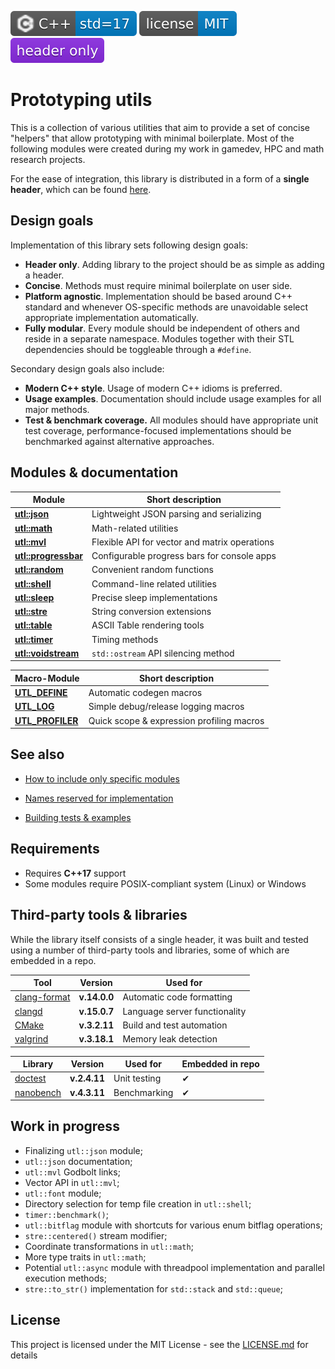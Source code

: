 [<img src ="docs/images/icon_cpp_std_17.svg">](https://en.wikipedia.org/wiki/C%2B%2B#Standardization)
[<img src ="docs/images/icon_license_mit.svg">](https://github.com/DmitriBogdanov/prototyping_utils/blob/master/LICENSE.md)
[<img src ="docs/images/icon_header_only.svg">](https://en.wikipedia.org/wiki/Header-only)

# Prototyping utils

This is a collection of various utilities that aim to provide a set of concise "helpers" that allow prototyping with minimal boilerplate. Most of the following modules were created during my work in gamedev, HPC and math research projects.

For the ease of integration, this library is distributed in a form of a **single header**, which can be found [here](https://github.com/DmitriBogdanov/prototyping_utils/blob/master/include/proto_utils.hpp).

## Design goals

Implementation of this library sets following design goals:

* **Header only**. Adding library to the project should be as simple as adding a header.
* **Concise**. Methods must require minimal boilerplate on user side.
* **Platform agnostic**. Implementation should be based around C++ standard and whenever OS-specific methods are unavoidable select appropriate implementation automatically.
* **Fully modular**. Every module should be independent of others and reside in a separate namespace. Modules together with their STL dependencies should be toggleable through a `#define`.

Secondary design goals also include:

* **Modern C++ style**. Usage of modern C++ idioms is preferred.
* **Usage examples**. Documentation should include usage examples for all major methods.
* **Test & benchmark coverage.** All modules should have appropriate unit test coverage, performance-focused implementations should be benchmarked against alternative approaches.

## Modules & documentation

| Module | Short description |
| - | - |
| [**utl::json**](https://github.com/DmitriBogdanov/prototyping_utils/blob/master/docs/module_json.md) | Lightweight JSON parsing and serializing |
| [**utl::math**](https://github.com/DmitriBogdanov/prototyping_utils/blob/master/docs/module_math.md) | Math-related utilities |
| [**utl::mvl**](https://github.com/DmitriBogdanov/prototyping_utils/blob/master/docs/module_mvl.md) | Flexible API for vector and matrix operations |
| [**utl::progressbar**](https://github.com/DmitriBogdanov/prototyping_utils/blob/master/docs/module_progressbar.md) | Configurable progress bars for console apps |
| [**utl::random**](https://github.com/DmitriBogdanov/prototyping_utils/blob/master/docs/module_random.md) | Convenient random functions |
| [**utl::shell**](https://github.com/DmitriBogdanov/prototyping_utils/blob/master/docs/module_shell.md) | Command-line related utilities |
| [**utl::sleep**](https://github.com/DmitriBogdanov/prototyping_utils/blob/master/docs/module_sleep.md) | Precise sleep implementations |
| [**utl::stre**](https://github.com/DmitriBogdanov/prototyping_utils/blob/master/docs/module_stre.md) | String conversion extensions |
| [**utl::table**](https://github.com/DmitriBogdanov/prototyping_utils/blob/master/docs/module_table.md) | ASCII Table rendering tools |
| [**utl::timer**](https://github.com/DmitriBogdanov/prototyping_utils/blob/master/docs/module_timer.md) | Timing methods |
| [**utl::voidstream**](https://github.com/DmitriBogdanov/prototyping_utils/blob/master/docs/module_voidstream.md) | `std::ostream` API silencing method |

| Macro-Module | Short description |
| - | - |
| [**UTL_DEFINE**](https://github.com/DmitriBogdanov/prototyping_utils/blob/master/docs/MACRO_DEFINE.md) | Automatic codegen macros |
| [**UTL_LOG**](https://github.com/DmitriBogdanov/prototyping_utils/blob/master/docs/MACRO_LOG.md) | Simple debug/release logging macros |
| [**UTL_PROFILER**](https://github.com/DmitriBogdanov/prototyping_utils/blob/master/docs/MACRO_PROFILER.md) | Quick scope & expression profiling macros |

## See also

* [How to include only specific modules](https://github.com/DmitriBogdanov/prototyping_utils/blob/master/docs/guide_selecting_modules.md)

* [Names reserved for implementation](https://github.com/DmitriBogdanov/prototyping_utils/blob/master/docs/guide_reserved_names.md)

* [Building tests & examples](https://github.com/DmitriBogdanov/prototyping_utils/blob/master/docs/guide_building_project.md)



## Requirements

* Requires **C++17** support
* Some modules require POSIX-compliant system (Linux) or Windows

## Third-party tools & libraries

While the library itself consists of a single header, it was built and tested using a number of third-party tools and libraries, some of which are embedded in a repo.

| Tool | Version | Used for |
| - | - | - |
| [clang-format](https://clang.llvm.org/docs/ClangFormat.html) | **v.14.0.0** | Automatic code formatting |
| [clangd](https://clangd.llvm.org) | **v.15.0.7** | Language server functionality |
| [CMake](https://cmake.org) | **v.3.2.11** | Build and test automation |
| [valgrind](https://valgrind.org) | **v.3.18.1** | Memory leak detection |

| Library | Version | Used for | Embedded in repo |
| - | - | - | - |
| [doctest](https://github.com/doctest/doctest) | **v.2.4.11** | Unit testing | ✔ |
| [nanobench](https://github.com/martinus/nanobench) | **v.4.3.11** | Benchmarking | ✔ |

## Work in progress

* Finalizing `utl::json` module;
* `utl::json` documentation;
* `utl::mvl` Godbolt links;
* Vector API in `utl::mvl`;
* `utl::font` module;
* Directory selection for temp file creation in `utl::shell`;
* `timer::benchmark()`;
* `utl::bitflag` module with shortcuts for various enum bitflag operations;
* `stre::centered()` stream modifier;
* Coordinate transformations in `utl::math`;
* More type traits in `utl::math`;
* Potential `utl::async` module with threadpool implementation and parallel execution methods;
* `stre::to_str()` implementation for `std::stack` and `std::queue`;

## License

This project is licensed under the MIT License - see the [LICENSE.md](https://github.com/DmitriBogdanov/prototyping_utils/blob/master/LICENSE.md) for details
